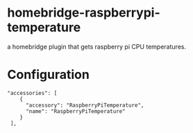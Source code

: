 # homebridge-raspberrypi-temperature
a homebridge plugin that gets raspberry pi CPU temperatures.

# Configuration
    "accessories": [
        {
          "accessory": "RaspberryPiTemperature",
          "name": "RaspberryPiTemperature"
        }
     ],
